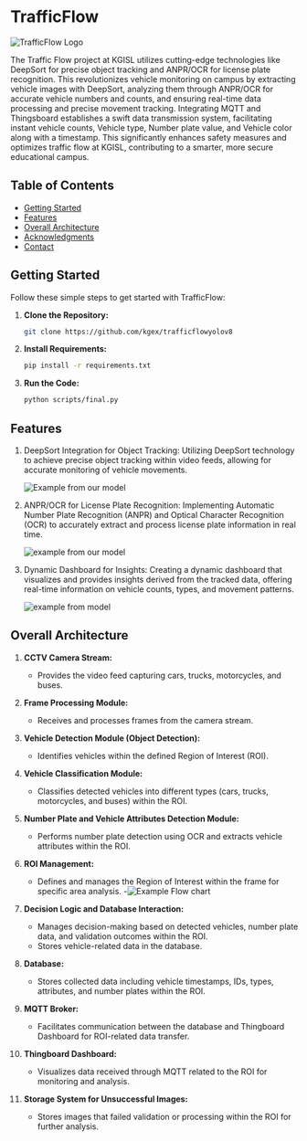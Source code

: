 # TrafficFlow 

![TrafficFlow Logo](https://github.com/kgex/trafficflowyolov8/logo.png)

The Traffic Flow project at KGISL utilizes cutting-edge technologies like DeepSort for precise object tracking and ANPR/OCR for license plate recognition. This revolutionizes vehicle monitoring on campus by extracting vehicle images with DeepSort, analyzing them through ANPR/OCR for accurate vehicle numbers and counts, and ensuring real-time data processing and precise movement tracking. Integrating MQTT and Thingsboard establishes a swift data transmission system, facilitating instant vehicle counts, Vehicle type, Number plate value, and Vehicle color along with a timestamp. This significantly enhances safety measures and optimizes traffic flow at KGISL, contributing to a smarter, more secure educational campus.

## Table of Contents
- [Getting Started](#getting-started)
- [Features](#features)
- [Overall Architecture](#overall-architecture)
- [Acknowledgments](#acknowledgments)
- [Contact](#contact)


## Getting Started

Follow these simple steps to get started with TrafficFlow:

1. **Clone the Repository:**
   ```bash
   git clone https://github.com/kgex/trafficflowyolov8

2. **Install Requirements:**
   ```bash
   pip install -r requirements.txt

3. **Run the Code:**
   ```bash
   python scripts/final.py

## Features

1. DeepSort Integration for Object Tracking: Utilizing DeepSort technology to achieve precise
   object tracking within video feeds, allowing for accurate monitoring of vehicle movements.

   ![Example from our model](https://github.com/kgex/trafficflowyolov8/logo.png)

3. ANPR/OCR for License Plate Recognition: Implementing Automatic Number Plate Recognition
   (ANPR) and Optical Character Recognition (OCR) to accurately extract and process license
   plate information in real time.

   ![example from our model](https://github.com/kgex/trafficflowyolov8/logo.png)

5. Dynamic Dashboard for Insights: Creating a dynamic dashboard that visualizes and provides
   insights derived from the tracked data, offering real-time information on vehicle counts,
   types, and movement patterns.

   ![example from model](https://github.com/kgex/trafficflowyolov8/logo.png)

## Overall Architecture

1. **CCTV Camera Stream:**
   - Provides the video feed capturing cars, trucks, motorcycles, and buses.

2. **Frame Processing Module:**
   - Receives and processes frames from the camera stream.

3. **Vehicle Detection Module (Object Detection):**
   - Identifies vehicles within the defined Region of Interest (ROI).

4. **Vehicle Classification Module:**
   - Classifies detected vehicles into different types (cars, trucks, motorcycles, and buses) within the ROI.

5. **Number Plate and Vehicle Attributes Detection Module:**
   - Performs number plate detection using OCR and extracts vehicle attributes within the ROI.

6. **ROI Management:**
   - Defines and manages the Region of Interest within the frame for specific area analysis.
   -![Example Flow chart](https://github.com/kgex/trafficflowyolov8/logo.png)

7. **Decision Logic and Database Interaction:**
   - Manages decision-making based on detected vehicles, number plate data, and validation outcomes within the ROI.
   - Stores vehicle-related data in the database.

8. **Database:**
   - Stores collected data including vehicle timestamps, IDs, types, attributes, and number plates within the ROI.

9. **MQTT Broker:**
   - Facilitates communication between the database and Thingboard Dashboard for ROI-related data transfer.

10. **Thingboard Dashboard:**
    - Visualizes data received through MQTT related to the ROI for monitoring and analysis.

11. **Storage System for Unsuccessful Images:**
    - Stores images that failed validation or processing within the ROI for further analysis.

  
